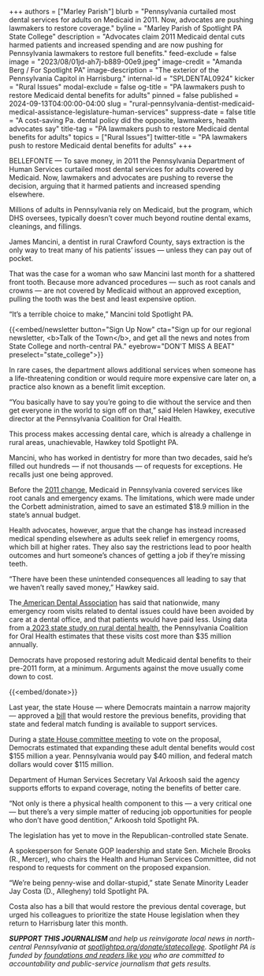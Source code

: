 +++
authors = ["Marley Parish"]
blurb = "Pennsylvania curtailed most dental services for adults on Medicaid in 2011. Now, advocates are pushing lawmakers to restore coverage."
byline = "Marley Parish of Spotlight PA State College"
description = "Advocates claim 2011 Medicaid dental cuts harmed patients and increased spending and are now pushing for Pennsylvania lawmakers to restore full benefits."
feed-exclude = false
image = "2023/08/01jd-ah7j-b889-00e9.jpeg"
image-credit = "Amanda Berg / For Spotlight PA"
image-description = "The exterior of the Pennsylvania Capitol in Harrisburg."
internal-id = "SPLDENTAL0924"
kicker = "Rural Issues"
modal-exclude = false
og-title = "PA lawmakers push to restore Medicaid dental benefits for adults"
pinned = false
published = 2024-09-13T04:00:00-04:00
slug = "rural-pennsylvania-dentist-medicaid-medical-assistance-legislature-human-services"
suppress-date = false
title = "A cost-saving Pa. dental policy did the opposite, lawmakers, health advocates say"
title-tag = "PA lawmakers push to restore Medicaid dental benefits for adults"
topics = ["Rural Issues"]
twitter-title = "PA lawmakers push to restore Medicaid dental benefits for adults"
+++

BELLEFONTE — To save money, in 2011 the Pennsylvania Department of Human Services curtailed most dental services for adults covered by Medicaid. Now, lawmakers and advocates are pushing to reverse the decision, arguing that it harmed patients and increased spending elsewhere.

Millions of adults in Pennsylvania rely on Medicaid, but the program, which DHS oversees, typically doesn’t cover much beyond routine dental exams, cleanings, and fillings.

James Mancini, a dentist in rural Crawford County, says extraction is the only way to treat many of his patients’ issues — unless they can pay out of pocket.

That was the case for a woman who saw Mancini last month for a shattered front tooth. Because more advanced procedures — such as root canals and crowns — are not covered by Medicaid without an approved exception, pulling the tooth was the best and least expensive option.

“It’s a terrible choice to make,” Mancini told Spotlight PA.

{{<embed/newsletter button="Sign Up Now" cta="Sign up for our regional newsletter, &lt;b&gt;Talk of the Town&lt;/b&gt;, and get all the news and notes from State College and north-central PA." eyebrow="DON&#39;T MISS A BEAT" preselect="state_college">}}

In rare cases, the department allows additional services when someone has a life-threatening condition or would require more expensive care later on, a practice also known as a benefit limit exception.

“You basically have to say you’re going to die without the service and then get everyone in the world to sign off on that,” said Helen Hawkey, executive director at the Pennsylvania Coalition for Oral Health.

This process makes accessing dental care, which is already a challenge in rural areas, unachievable, Hawkey told Spotlight PA.

Mancini, who has worked in dentistry for more than two decades, said he’s filled out hundreds — if not thousands — of requests for exceptions. He recalls just one being approved.

Before the <a href="https://www.pacodeandbulletin.gov/Display/pabull?file=/secure/pabulletin/data/vol41/41-39/1672.html">2011 change</a>, Medicaid in Pennsylvania covered services like root canals and emergency exams. The limitations, which were made under the Corbett administration, aimed to save an estimated $18.9 million in the state’s annual budget.

Health advocates, however, argue that the change has instead increased medical spending elsewhere as adults seek relief in emergency rooms, which bill at higher rates. They also say the restrictions lead to poor health outcomes and hurt someone’s chances of getting a job if they’re missing teeth.

“There have been these unintended consequences all leading to say that we haven’t really saved money,” Hawkey said.

The<a href="https://www.ada.org/resources/community-initiatives/action-for-dental-health/emergency-department-referrals#:~:text=Every%20year%20in%20the%20U.S.,ongoing%20oral%20care%20they%20need."> American Dental Association</a> has said that nationwide, many emergency room visits related to dental issues could have been avoided by care at a dental office, and that patients would have paid less. Using data from a<a href="https://lbfc.legis.state.pa.us/Resources/Documents/Reports/733.pdf"> 2023 state study on rural dental health</a>, the Pennsylvania Coalition for Oral Health estimates that these visits cost more than $35 million annually.

Democrats have proposed restoring adult Medicaid dental benefits to their pre-2011 form, at a minimum. Arguments against the move usually come down to cost.

{{<embed/donate>}}

Last year, the state House — where Democrats maintain a narrow majority — approved a <a href="https://www.legis.state.pa.us/cfdocs/billInfo/billInfo.cfm?sYear=2023&amp;sInd=0&amp;body=H&amp;type=B&amp;bn=1417">bill</a> that would restore the previous benefits, providing that state and federal match funding is available to support services.

During a <a href="https://www.youtube.com/watch?v=qFAQW4uVJJI">state House committee meeting</a> to vote on the proposal, Democrats estimated that expanding these adult dental benefits would cost $155 million a year. Pennsylvania would pay $40 million, and federal match dollars would cover $115 million.

Department of Human Services Secretary Val Arkoosh said the agency supports efforts to expand coverage, noting the benefits of better care.

“Not only is there a physical health component to this — a very critical one — but there’s a very simple matter of reducing job opportunities for people who don’t have good dentition,” Arkoosh told Spotlight PA.

The legislation has yet to move in the Republican-controlled state Senate.

A spokesperson for Senate GOP leadership and state Sen. Michele Brooks (R., Mercer), who chairs the Health and Human Services Committee, did not respond to requests for comment on the proposed expansion.

“We’re being penny-wise and dollar-stupid,” state Senate Minority Leader Jay Costa (D., Allegheny) told Spotlight PA.

Costa also has a bill that would restore the previous dental coverage, but urged his colleagues to prioritize the state House legislation when they return to Harrisburg later this month.

<strong><em>SUPPORT THIS JOURNALISM </em></strong><em>and help us reinvigorate local news in north-central Pennsylvania at </em><a href="http://spotlightpa.org/donate/statecollege"><em>spotlightpa.org/donate/statecollege</em></a><em>. Spotlight PA is funded by </em><a href="https://www.spotlightpa.org/support"><em>foundations and readers like you</em></a><em> who are committed to accountability and public-service journalism that gets results.</em>

